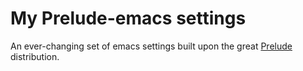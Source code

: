 # My Prelude-emacs settings

An ever-changing set of emacs settings built upon the great [Prelude](https://github.com/bbatsov/prelude) distribution.
